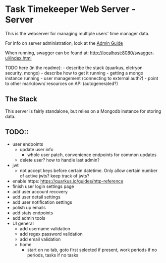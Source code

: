 # Task Timekeeper Web Server - Server

This is the webserver for managing multiple users' time manager data.

For info on server administration, look at the [Admin Guide](Admin%20Guide.md)

When running, swagger can be found at: [http://localhost:8080/swagger-ui/index.html]()

TODO here (in the readme):
    - describe the stack (quarkus, eletryon security, mongo)
    - describe how to get it running
        - getting a mongo instance running
        - user management (connecting to external auth?)
        - point to other markdown/ resources on API (autogenerated?)



## The Stack

This server is fairly standalone, but relies on a Mongodb instance for storing data.

## TODO::

 - user endpoints
    - update user info
        - whole user patch, convenience endpoints for common updates
    - delete user? how to handle last admin?
 - jwt
   - not accept keys before certain datetime. Only allow certain number of active jwts? keep track of jwts?  
 - enable https: https://quarkus.io/guides/http-reference
 - finish user login settings page
 - add user account recovery
 - add user detail settings
 - add user notification settings
 - polish up emails
 - add stats endpoints
 - add admin tools
 - UI general
   - add username validation
   - add regex password validation
   - add email validation
   - home
     - start on no tab, goto first selected if present, work periods if no periods, tasks if no tasks
 
 
 